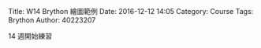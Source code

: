 Title: W14 Brython 繪圖範例
Date: 2016-12-12 14:05
Category: Course
Tags: Brython
Author: 40223207

14 週開始練習